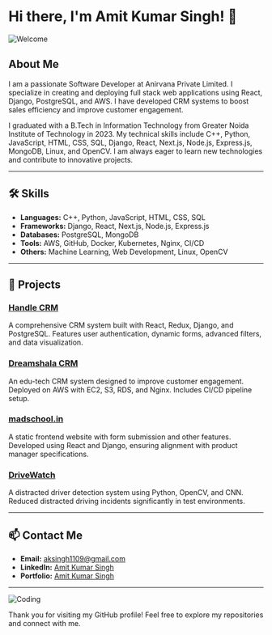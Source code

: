 # Hi there, I'm Amit Kumar Singh! 👋

![Welcome](https://media.giphy.com/media/hvRJCLFzcasrR4ia7z/giphy.gif)

## About Me

I am a passionate Software Developer at Anirvana Private Limited. I specialize in creating and deploying full stack web applications using React, Django, PostgreSQL, and AWS. I have developed CRM systems to boost sales efficiency and improve customer engagement.

I graduated with a B.Tech in Information Technology from Greater Noida Institute of Technology in 2023. My technical skills include C++, Python, JavaScript, HTML, CSS, SQL, Django, React, Next.js, Node.js, Express.js, MongoDB, Linux, and OpenCV. I am always eager to learn new technologies and contribute to innovative projects.

---

## 🛠️ Skills

- **Languages:** C++, Python, JavaScript, HTML, CSS, SQL
- **Frameworks:** Django, React, Next.js, Node.js, Express.js
- **Databases:** PostgreSQL, MongoDB
- **Tools:** AWS, GitHub, Docker, Kubernetes, Nginx, CI/CD
- **Others:** Machine Learning, Web Development, Linux, OpenCV

---

## 🚀 Projects

### [Handle CRM](https://github.com/Amitkumrsingh/handle-crm)
A comprehensive CRM system built with React, Redux, Django, and PostgreSQL. Features user authentication, dynamic forms, advanced filters, and data visualization.

### [Dreamshala CRM](https://github.com/Amitkumrsingh/dreamshala-crm)
An edu-tech CRM system designed to improve customer engagement. Deployed on AWS with EC2, S3, RDS, and Nginx. Includes CI/CD pipeline setup.

### [madschool.in](https://github.com/Amitkumrsingh/madschool)
A static frontend website with form submission and other features. Developed using React and Django, ensuring alignment with product manager specifications.

### [DriveWatch](https://github.com/Amitkumrsingh/drivewatch)
A distracted driver detection system using Python, OpenCV, and CNN. Reduced distracted driving incidents significantly in test environments.

---

## 📫 Contact Me

- **Email:** aksingh1109@gmail.com
- **LinkedIn:** [Amit Kumar Singh](https://www.linkedin.com/in/amitkumrsingh/)
- **Portfolio:** [Amit Kumar Singh](https://amitkumar.tech/)

---

![Coding](https://media.giphy.com/media/ZVik7pBtu9dNS/giphy.gif)

Thank you for visiting my GitHub profile! Feel free to explore my repositories and connect with me.

